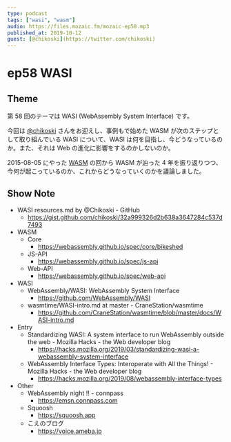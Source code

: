 ```yaml
---
type: podcast
tags: ["wasi", "wasm"]
audio: https://files.mozaic.fm/mozaic-ep58.mp3
published_at: 2019-10-12
guest: [@chikoski](https://twitter.com/chikoski)
---
```


# ep58 WASI

## Theme

第 58 回のテーマは WASI (WebAssembly System Interface) です。

今回は [@chikoski](https://twitter.com/chikoski) さんをお迎えし、事例もで始めた WASM が次のステップとして取り組んでいる WASI について、WASI は何を目指し、今どうなっているのか。また、それは Web の進化に影響をするのかしないのか。

2015-08-05 にやった [WASM](https://mozaic.fm/episodes/19/es7-sideshow.html) の回から WASM が辿った 4 年を振り返りつつ、今何が起こっているのか、これからどうなっていくのかを議論しました。

## Show Note

- WASI resources.md by @Chikoski - GitHub
  - https://gist.github.com/chikoski/32a999326d2b638a3647284c537d7493
- WASM
  - Core
    - https://webassembly.github.io/spec/core/bikeshed
  - JS-API
    - https://webassembly.github.io/spec/js-api
  - Web-API
    - https://webassembly.github.io/spec/web-api
- WASI
  - WebAssembly/WASI: WebAssembly System Interface
    - https://github.com/WebAssembly/WASI
  - wasmtime/WASI-intro.md at master - CraneStation/wasmtime
    - https://github.com/CraneStation/wasmtime/blob/master/docs/WASI-intro.md
- Entry
  - Standardizing WASI: A system interface to run WebAssembly outside the web - Mozilla Hacks - the Web developer blog
    - https://hacks.mozilla.org/2019/03/standardizing-wasi-a-webassembly-system-interface
  - WebAssembly Interface Types: Interoperate with All the Things! - Mozilla Hacks - the Web developer blog
    - https://hacks.mozilla.org/2019/08/webassembly-interface-types
- Other
  - WebAssembly night !! - connpass
    - https://emsn.connpass.com
  - Squoosh
    - https://squoosh.app
  - こえのブログ
    - https://voice.ameba.jp
